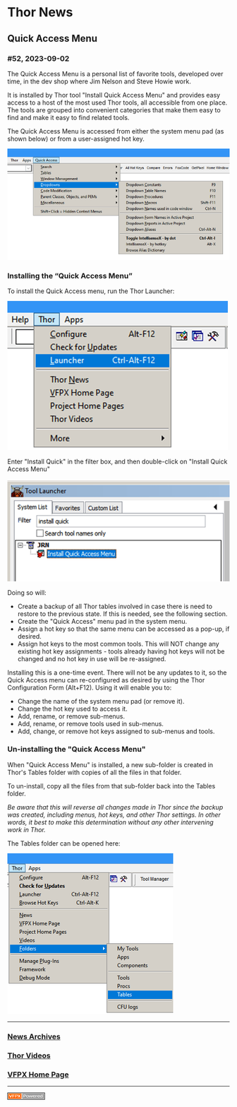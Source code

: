 
# Thor News

**Quick Access Menu** 
---

### #52, 2023-09-02

The Quick Access Menu is a personal list of favorite tools, developed over time, in the dev shop where Jim Nelson and Steve Howie work.

It is installed by Thor tool "Install Quick Access Menu" and provides easy access to a host of the most used Thor tools, all accessible from one place.  The tools are grouped into convenient categories that make them easy to find and make it easy to find related tools.

The Quick Access Menu is accessed from either the system menu pad (as shown below) or from a user-assigned hot key.
 
![](Images/QuickAccessSample.png)

### Installing the “Quick Access Menu”

To install the Quick Access menu, run the Thor Launcher:

![](Images/QuickAccessLauncher.png)

Enter "Install Quick" in the filter box, and then double-click on "Install Quick Access Menu"

![](Images/QuickAccessInstall.png)

Doing so will:
* Create a backup of all Thor tables involved in case there is need to restore to the previous state. If this is needed, see the following section.
* Create the "Quick Access" menu pad in the system menu.
* Assign a hot key so that the same menu can be accessed as a pop-up, if desired.
* Assign hot keys to the most common tools.  This will NOT change any existing hot key assignments - tools already having hot keys will not be changed and no hot key in use will be re-assigned.

Installing this is a one-time event.  There will not be any updates to it, so the Quick Access menu can re-configured as desired by using the Thor Configuration Form (Alt+F12).  Using it will enable you to:
* Change the name of the system menu pad (or remove it).
* Change the hot key used to access it.
* Add, rename, or remove sub-menus.
* Add, rename, or remove tools used in sub-menus.
* Add, change, or remove hot keys assigned to sub-menus and tools.

### Un-installing the "Quick Access Menu"

When "Quick Access Menu" is installed, a new sub-folder is created in Thor's Tables folder with copies of all the files in that folder.

To un-install, copy all the files from that sub-folder back into the Tables folder. 

*Be aware that this will reverse all changes made in Thor since the backup was created, including menus, hot keys, and other Thor settings.  In other words, it best to make this determination without any other intervening work in Thor.*

The Tables folder can be opened here:

![](Images/QuickAccessGoToTablesFolder.png)

---

### **[News Archives ](Archives.md)** 

### **[Thor Videos ](Thor_videos.md)** 

### **[VFPX Home Page ](http://vfpx.org)** 

---

![Picture](Images/vfpxpoweredby_alternative.gif)
